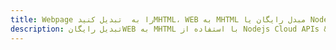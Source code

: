 ---title: Webpage را به  تبدیل کنیدMHTML، WEB به MHTML مبدل رایگان یا Nodejs SDKdescription: تبدیل رایگانWEB به MHTML با استفاده از Nodejs Cloud APIs & SDK همچنین اسناد PDF را در Cloud ایجاد، ویرایش و رندر کنید.---